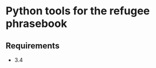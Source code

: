 Python tools for the refugee phrasebook
=======================================


Requirements
------------

* 3.4
